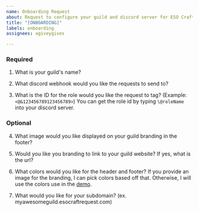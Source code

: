 ```yaml
---
name: Onboarding Request
about: Request to configure your guild and discord server for ESO Craft Request
title: "[ONBOARDING]"
labels: onboarding
assignees: agiveygives

---
```


### Required
1. What is your guild's name?

2. What discord webhook would you like the requests to send to?

3. What is the ID for the role would you like the request to tag? (Example: `<@&123456789123456789>`) You can get the role id by typing `\@roleName` into your discord server.

### Optional
4. What image would you like displayed on your guild branding in the footer?

5. Would you like you branding to link to your guild website? If yes, what is the url?

6. What colors would you like for the header and footer? If you provide an image for the branding, I can pick colors based off that. Otherwise, I will use the colors use in the [demo](https://demo.esocraftrequest.com).

7. What would you like for your subdomain? (ex. myawesomeguild.esocraftrequest.com)
